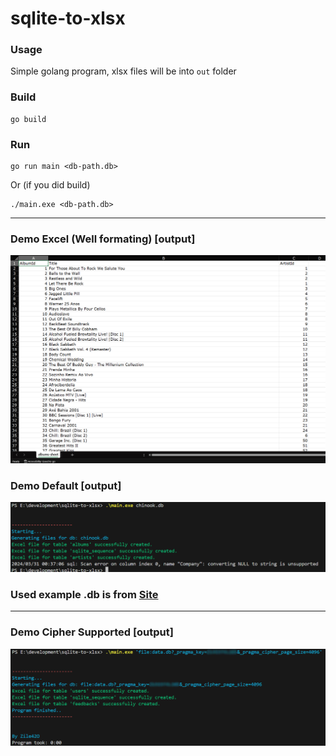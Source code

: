 # sqlite-to-xlsx

### Usage

Simple golang program, xlsx files will be into `out` folder

### Build
```
go build
```
### Run
```
go run main <db-path.db>
```
Or (if you did build)
```
./main.exe <db-path.db>
```


<hr>

### Demo Excel (Well formating) [output] 
![Demo](img/excel_demo.png)

### Demo Default [output] 
![Demo](img/demo-default.png)

### Used example .db is from [Site](https://www.sqlitetutorial.net/sqlite-sample-database/)

<hr>

### Demo Cipher Supported [output] 
![Demo](img/demo_cipher.png)
